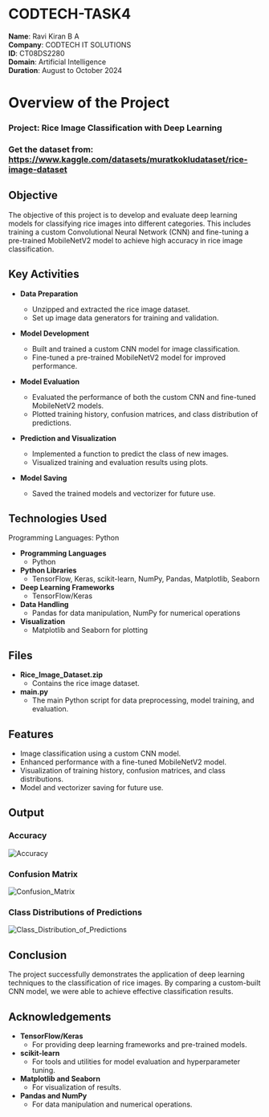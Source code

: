 # CODTECH-TASK4

**Name**: Ravi Kiran B A\
**Company**: CODTECH IT SOLUTIONS\
**ID**: CT08DS2280\
**Domain**: Artificial Intelligence\
**Duration**: August to October 2024

# Overview of the Project

### Project: Rice Image Classification with Deep Learning

### Get the dataset from: https://www.kaggle.com/datasets/muratkokludataset/rice-image-dataset

## Objective
The objective of this project is to develop and evaluate deep learning models for classifying rice images into different categories. 
This includes training a custom Convolutional Neural Network (CNN) and fine-tuning a pre-trained MobileNetV2 model to achieve high accuracy in rice image classification.

## Key Activities
- **Data Preparation**
  - Unzipped and extracted the rice image dataset.
  - Set up image data generators for training and validation.

- **Model Development**
  - Built and trained a custom CNN model for image classification.
  - Fine-tuned a pre-trained MobileNetV2 model for improved performance.

- **Model Evaluation**
  - Evaluated the performance of both the custom CNN and fine-tuned MobileNetV2 models.
  - Plotted training history, confusion matrices, and class distribution of predictions.

- **Prediction and Visualization**
  - Implemented a function to predict the class of new images.
  - Visualized training and evaluation results using plots.

- **Model Saving**
  - Saved the trained models and vectorizer for future use.


## Technologies Used

Programming Languages: Python

- **Programming Languages**
  - Python
- **Python Libraries**
  - TensorFlow, Keras, scikit-learn, NumPy, Pandas, Matplotlib, Seaborn
- **Deep Learning Frameworks**
  - TensorFlow/Keras
- **Data Handling**
  - Pandas for data manipulation, NumPy for numerical operations
- **Visualization**
  - Matplotlib and Seaborn for plotting

## Files
- **Rice_Image_Dataset.zip**
  - Contains the rice image dataset.
- **main.py**
  - The main Python script for data preprocessing, model training, and evaluation.

## Features
- Image classification using a custom CNN model.
- Enhanced performance with a fine-tuned MobileNetV2 model.
- Visualization of training history, confusion matrices, and class distributions.
- Model and vectorizer saving for future use.

## Output

### Accuracy

![Accuracy](https://github.com/user-attachments/assets/57b47484-6bf0-492f-87f9-1901ecb4c943)

### Confusion Matrix

![Confusion_Matrix](https://github.com/user-attachments/assets/ac534792-5761-4883-adaf-824030e489b8)

### Class Distributions of Predictions

![Class_Distribution_of_Predictions](https://github.com/user-attachments/assets/bfb89796-bfd2-40b5-b322-433b71d5ab9d)

## Conclusion
The project successfully demonstrates the application of deep learning techniques to the classification of rice images. 
By comparing a custom-built CNN model, we were able to achieve effective classification results.

## Acknowledgements
- **TensorFlow/Keras**
  - For providing deep learning frameworks and pre-trained models.
- **scikit-learn**
  - For tools and utilities for model evaluation and hyperparameter tuning.
- **Matplotlib and Seaborn**
  - For visualization of results.
- **Pandas and NumPy**
  - For data manipulation and numerical operations.
